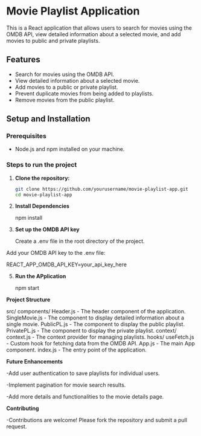 # Movie Playlist Application

This is a React application that allows users to search for movies using the OMDB API, view detailed information about a selected movie, and add movies to public and private playlists.

## Features

- Search for movies using the OMDB API.
- View detailed information about a selected movie.
- Add movies to a public or private playlist.
- Prevent duplicate movies from being added to playlists.
- Remove movies from the public playlist.

## Setup and Installation

### Prerequisites

- Node.js and npm installed on your machine.

### Steps to run the project

1. **Clone the repository:**

   ```bash
   git clone https://github.com/yourusername/movie-playlist-app.git
   cd movie-playlist-app
2. **Install Dependencies**
   
   npm install
   
4. **Set up the OMDB API key**

   Create a .env file in the root directory of the project.

Add your OMDB API key to the .env file:

REACT_APP_OMDB_API_KEY=your_api_key_here

5. **Run the APplication**

   npm start

**Project Structure**

  src/
    components/
      Header.js - The header component of the application.
      SingleMovie.js - The component to display detailed information about a single movie.
      PublicPL.js - The component to display the public playlist.
      PrivatePL.js - The component to display the private playlist.
    context/
      context.js - The context provider for managing playlists.
    hooks/
      useFetch.js - Custom hook for fetching data from the OMDB API.
    App.js - The main App component.
    index.js - The entry point of the application.

**Future Enhancements**

-Add user authentication to save playlists for individual users.

-Implement pagination for movie search results.

-Add more details and functionalities to the movie details page.

**Contributing**

-Contributions are welcome! Please fork the repository and submit a pull request.
